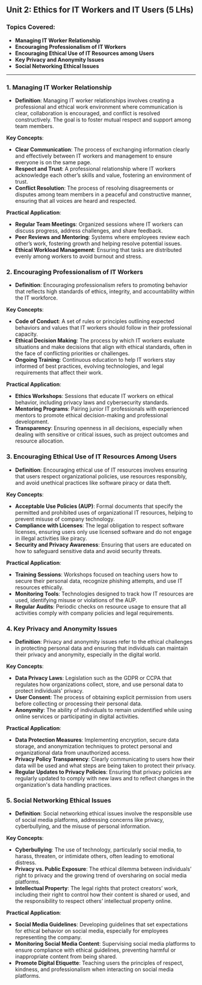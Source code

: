 ## **Unit 2: Ethics for IT Workers and IT Users (5 LHs)**

### **Topics Covered:**
- **Managing IT Worker Relationship**
- **Encouraging Professionalism of IT Workers**
- **Encouraging Ethical Use of IT Resources among Users**
- **Key Privacy and Anonymity Issues**
- **Social Networking Ethical Issues**
---

### 1. **Managing IT Worker Relationship**
   - **Definition**: Managing IT worker relationships involves creating a professional and ethical work environment where communication is clear, collaboration is encouraged, and conflict is resolved constructively. The goal is to foster mutual respect and support among team members.
  
   **Key Concepts**:
   - **Clear Communication**: The process of exchanging information clearly and effectively between IT workers and management to ensure everyone is on the same page.
   - **Respect and Trust**: A professional relationship where IT workers acknowledge each other’s skills and value, fostering an environment of trust.
   - **Conflict Resolution**: The process of resolving disagreements or disputes among team members in a peaceful and constructive manner, ensuring that all voices are heard and respected.

   **Practical Application**:
   - **Regular Team Meetings**: Organized sessions where IT workers can discuss progress, address challenges, and share feedback.
   - **Peer Reviews and Mentoring**: Systems where employees review each other’s work, fostering growth and helping resolve potential issues.
   - **Ethical Workload Management**: Ensuring that tasks are distributed evenly among workers to avoid burnout and stress.

### 2. **Encouraging Professionalism of IT Workers**
   - **Definition**: Encouraging professionalism refers to promoting behavior that reflects high standards of ethics, integrity, and accountability within the IT workforce.

   **Key Concepts**:
   - **Code of Conduct**: A set of rules or principles outlining expected behaviors and values that IT workers should follow in their professional capacity.
   - **Ethical Decision Making**: The process by which IT workers evaluate situations and make decisions that align with ethical standards, often in the face of conflicting priorities or challenges.
   - **Ongoing Training**: Continuous education to help IT workers stay informed of best practices, evolving technologies, and legal requirements that affect their work.

   **Practical Application**:
   - **Ethics Workshops**: Sessions that educate IT workers on ethical behavior, including privacy laws and cybersecurity standards.
   - **Mentoring Programs**: Pairing junior IT professionals with experienced mentors to promote ethical decision-making and professional development.
   - **Transparency**: Ensuring openness in all decisions, especially when dealing with sensitive or critical issues, such as project outcomes and resource allocation.

### 3. **Encouraging Ethical Use of IT Resources Among Users**
   - **Definition**: Encouraging ethical use of IT resources involves ensuring that users respect organizational policies, use resources responsibly, and avoid unethical practices like software piracy or data theft.

   **Key Concepts**:
   - **Acceptable Use Policies (AUP)**: Formal documents that specify the permitted and prohibited uses of organizational IT resources, helping to prevent misuse of company technology.
   - **Compliance with Licenses**: The legal obligation to respect software licenses, ensuring users only use licensed software and do not engage in illegal activities like piracy.
   - **Security and Privacy Awareness**: Ensuring that users are educated on how to safeguard sensitive data and avoid security threats.

   **Practical Application**:
   - **Training Sessions**: Workshops focused on teaching users how to secure their personal data, recognize phishing attempts, and use IT resources ethically.
   - **Monitoring Tools**: Technologies designed to track how IT resources are used, identifying misuse or violations of the AUP.
   - **Regular Audits**: Periodic checks on resource usage to ensure that all activities comply with company policies and legal requirements.

### 4. **Key Privacy and Anonymity Issues**
   - **Definition**: Privacy and anonymity issues refer to the ethical challenges in protecting personal data and ensuring that individuals can maintain their privacy and anonymity, especially in the digital world.

   **Key Concepts**:
   - **Data Privacy Laws**: Legislation such as the GDPR or CCPA that regulates how organizations collect, store, and use personal data to protect individuals' privacy.
   - **User Consent**: The process of obtaining explicit permission from users before collecting or processing their personal data.
   - **Anonymity**: The ability of individuals to remain unidentified while using online services or participating in digital activities.

   **Practical Application**:
   - **Data Protection Measures**: Implementing encryption, secure data storage, and anonymization techniques to protect personal and organizational data from unauthorized access.
   - **Privacy Policy Transparency**: Clearly communicating to users how their data will be used and what steps are being taken to protect their privacy.
   - **Regular Updates to Privacy Policies**: Ensuring that privacy policies are regularly updated to comply with new laws and to reflect changes in the organization's data handling practices.

### 5. **Social Networking Ethical Issues**
   - **Definition**: Social networking ethical issues involve the responsible use of social media platforms, addressing concerns like privacy, cyberbullying, and the misuse of personal information.

   **Key Concepts**:
   - **Cyberbullying**: The use of technology, particularly social media, to harass, threaten, or intimidate others, often leading to emotional distress.
   - **Privacy vs. Public Exposure**: The ethical dilemma between individuals’ right to privacy and the growing trend of oversharing on social media platforms.
   - **Intellectual Property**: The legal rights that protect creators’ work, including their right to control how their content is shared or used, and the responsibility to respect others’ intellectual property online.

   **Practical Application**:
   - **Social Media Guidelines**: Developing guidelines that set expectations for ethical behavior on social media, especially for employees representing the company.
   - **Monitoring Social Media Content**: Supervising social media platforms to ensure compliance with ethical guidelines, preventing harmful or inappropriate content from being shared.
   - **Promote Digital Etiquette**: Teaching users the principles of respect, kindness, and professionalism when interacting on social media platforms.

